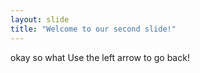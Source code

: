 ```yaml
---
layout: slide
title: "Welcome to our second slide!"
---
```

okay so what
Use the left arrow to go back!
